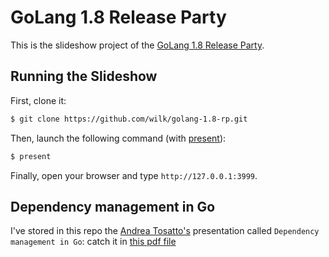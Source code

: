 # GoLang 1.8 Release Party
This is the slideshow project of the [GoLang 1.8 Release Party](https://github.com/golang/go/wiki/Go-1.8-Release-Party).

## Running the Slideshow

First, clone it:

```bash
$ git clone https://github.com/wilk/golang-1.8-rp.git
```

Then, launch the following command (with [present](https://godoc.org/golang.org/x/tools/present)):

```bash
$ present
```

Finally, open your browser and type `http://127.0.0.1:3999`.

## Dependency management in Go
I've stored in this repo the [Andrea Tosatto's](https://github.com/atosatto) presentation called `Dependency management in Go`: catch it in [this pdf file](Dependency_management_in_Go.pdf)